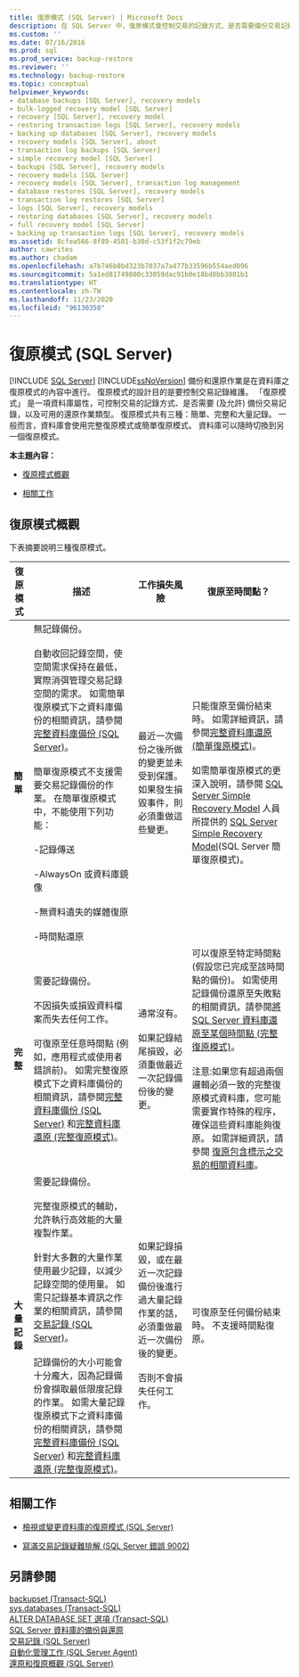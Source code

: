 ```yaml
---
title: 復原模式 (SQL Server) | Microsoft Docs
description: 在 SQL Server 中，復原模式會控制交易的記錄方式、是否需要備份交易記錄，以及可用的還原作業。
ms.custom: ''
ms.date: 07/16/2016
ms.prod: sql
ms.prod_service: backup-restore
ms.reviewer: ''
ms.technology: backup-restore
ms.topic: conceptual
helpviewer_keywords:
- database backups [SQL Server], recovery models
- bulk-logged recovery model [SQL Server]
- recovery [SQL Server], recovery model
- restoring transaction logs [SQL Server], recovery models
- backing up databases [SQL Server], recovery models
- recovery models [SQL Server], about
- transaction log backups [SQL Server]
- simple recovery model [SQL Server]
- backups [SQL Server], recovery models
- recovery models [SQL Server]
- recovery models [SQL Server], transaction log management
- database restores [SQL Server], recovery models
- transaction log restores [SQL Server]
- logs [SQL Server], recovery models
- restoring databases [SQL Server], recovery models
- full recovery model [SQL Server]
- backing up transaction logs [SQL Server], recovery models
ms.assetid: 8cfea566-8f89-4581-b30d-c53f1f2c79eb
author: cawrites
ms.author: chadam
ms.openlocfilehash: a7b746b8bd323b7037a7a477b33596b554aed096
ms.sourcegitcommit: 5a1ed81749800c33059dac91b0e18bd8bb3081b1
ms.translationtype: HT
ms.contentlocale: zh-TW
ms.lasthandoff: 11/23/2020
ms.locfileid: "96130350"
---
```

# <a name="recovery-models-sql-server"></a>復原模式 (SQL Server)
 [!INCLUDE [SQL Server](../../includes/applies-to-version/sqlserver.md)]
  [!INCLUDE[ssNoVersion](../../includes/ssnoversion-md.md)] 備份和還原作業是在資料庫之復原模式的內容中進行。 復原模式的設計目的是要控制交易記錄維護。 「復原模式」  是一項資料庫屬性，可控制交易的記錄方式、是否需要 (及允許) 備份交易記錄，以及可用的還原作業類型。 復原模式共有三種：簡單、完整和大量記錄。 一般而言，資料庫會使用完整復原模式或簡單復原模式。 資料庫可以隨時切換到另一個復原模式。  
  
 **本主題內容：**  
  
-   [復原模式概觀](#RMov)  
  
-   [相關工作](#RelatedTasks)  
  
##  <a name="recovery-model-overview"></a><a name="RMov"></a> 復原模式概觀  
 下表摘要說明三種復原模式。  
  
|復原模式|描述|工作損失風險|復原至時間點？|  
|--------------------|-----------------|------------------------|-------------------------------|  
|**簡單**|無記錄備份。<br /><br /> 自動收回記錄空間，使空間需求保持在最低，實際消弭管理交易記錄空間的需求。 如需簡單復原模式下之資料庫備份的相關資訊，請參閱[完整資料庫備份 &#40;SQL Server&#41;](../../relational-databases/backup-restore/full-database-backups-sql-server.md)。<br /><br /> 簡單復原模式不支援需要交易記錄備份的作業。 在簡單復原模式中，不能使用下列功能：<br /><br /> -記錄傳送<br /><br /> -AlwaysOn 或資料庫鏡像<br /><br /> -無資料遺失的媒體復原<br /><br /> -時間點還原|最近一次備份之後所做的變更並未受到保護。 如果發生損毀事件，則必須重做這些變更。|只能復原至備份結束時。 如需詳細資訊，請參閱[完整資料庫還原 &#40;簡單復原模式&#41;](../../relational-databases/backup-restore/complete-database-restores-simple-recovery-model.md)。 <br><br> 如需簡單復原模式的更深入說明，請參閱 [SQL Server Simple Recovery Model](https://www.mssqltips.com/sqlservertutorial/4/sql-server-simple-recovery-model/) 人員所提供的 [SQL Server Simple Recovery Model](https://www.mssqltips.com)(SQL Server 簡單復原模式)。|  
|**完整**|需要記錄備份。<br /><br /> 不因損失或損毀資料檔案而失去任何工作。<br /><br /> 可復原至任意時間點 (例如，應用程式或使用者錯誤前)。 如需完整復原模式下之資料庫備份的相關資訊，請參閱[完整資料庫備份 &#40;SQL Server&#41;](../../relational-databases/backup-restore/full-database-backups-sql-server.md) 和[完整資料庫還原 &#40;完整復原模式&#41;](../../relational-databases/backup-restore/complete-database-restores-full-recovery-model.md)。|通常沒有。<br /><br /> 如果記錄結尾損毀，必須重做最近一次記錄備份後的變更。|可以復原至特定時間點 (假設您已完成至該時間點的備份)。 如需使用記錄備份還原至失敗點的相關資訊，請參閱[將 SQL Server 資料庫還原至某個時間點 &#40;完整復原模式&#41;](../../relational-databases/backup-restore/restore-a-sql-server-database-to-a-point-in-time-full-recovery-model.md)。<br /><br /> 注意:如果您有超過兩個邏輯必須一致的完整復原模式資料庫，您可能需要實作特殊的程序，確保這些資料庫能夠復原。 如需詳細資訊，請參閱 [復原包含標示之交易的相關資料庫](../../relational-databases/backup-restore/recovery-of-related-databases-that-contain-marked-transaction.md)。|  
|**大量記錄**|需要記錄備份。<br /><br /> 完整復原模式的輔助，允許執行高效能的大量複製作業。<br /><br /> 針對大多數的大量作業使用最少記錄，以減少記錄空間的使用量。 如需只記錄基本資訊之作業的相關資訊，請參閱 [交易記錄 &#40;SQL Server&#41;](../../relational-databases/logs/the-transaction-log-sql-server.md)。<br /><br /> 記錄備份的大小可能會十分龐大，因為記錄備份會擷取最低限度記錄的作業。 如需大量記錄復原模式下之資料庫備份的相關資訊，請參閱[完整資料庫備份 &#40;SQL Server&#41;](../../relational-databases/backup-restore/full-database-backups-sql-server.md) 和[完整資料庫還原 &#40;完整復原模式&#41;](../../relational-databases/backup-restore/complete-database-restores-full-recovery-model.md)。|如果記錄損毀，或在最近一次記錄備份後進行過大量記錄作業的話，必須重做最近一次備份後的變更。<br /><br /> 否則不會損失任何工作。|可復原至任何備份結束時。 不支援時間點復原。|  
  
##  <a name="related-tasks"></a><a name="RelatedTasks"></a> 相關工作  
  
-   [檢視或變更資料庫的復原模式 &#40;SQL Server&#41;](../../relational-databases/backup-restore/view-or-change-the-recovery-model-of-a-database-sql-server.md)  
  
-   [寫滿交易記錄疑難排解 &#40;SQL Server 錯誤 9002&#41;](../../relational-databases/logs/troubleshoot-a-full-transaction-log-sql-server-error-9002.md)  
  
## <a name="see-also"></a>另請參閱  
 [backupset &#40;Transact-SQL&#41;](../../relational-databases/system-tables/backupset-transact-sql.md)   
 [sys.databases &#40;Transact-SQL&#41;](../../relational-databases/system-catalog-views/sys-databases-transact-sql.md)   
 [ALTER DATABASE SET 選項 &#40;Transact-SQL&#41;](../../t-sql/statements/alter-database-transact-sql-set-options.md)   
 [SQL Server 資料庫的備份與還原](../../relational-databases/backup-restore/back-up-and-restore-of-sql-server-databases.md)   
 [交易記錄 &#40;SQL Server&#41;](../../relational-databases/logs/the-transaction-log-sql-server.md)   
 [自動化管理工作 &#40;SQL Server Agent&#41;](../../ssms/agent/automated-administration-tasks-sql-server-agent.md)   
 [還原和復原概觀 &#40;SQL Server&#41;](../../relational-databases/backup-restore/restore-and-recovery-overview-sql-server.md)  
  
